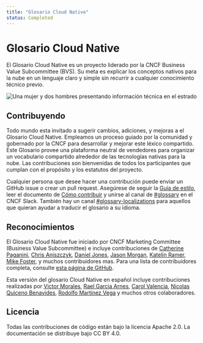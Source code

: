 ```yaml
---
title: "Glosario Cloud Native"
status: Completed
---
```


# Glosario Cloud Native

El Glosario Cloud Native es un proyecto liderado por la CNCF Business Value Subcommittee (BVS).
Su meta es explicar los conceptos nativos para la nube en un lenguaje claro y simple sin recurrir a cualquier conocimiento técnico previo.

<p><img class="mt-5" src="/images/homepage/stage.jpg" alt="Una mujer y dos hombres presentando información técnica en el estrado"></p>

## Contribuyendo

Todo mundo esta invitado a sugerir cambios, adiciones, y mejoras a el Glosario Cloud Native.
Empleamos un proceso guiado por la comunidad y gobernado por la CNCF para desarrollar y mejorar este léxico compartido.
Este Glosario provee una plataforma neutral de vendedores para organizar un vocabulario compartido alrededor de las tecnologías nativas para la nube.
Las contribuciones son bienvenidas de todos los participantes que cumplan con el propósito y los estatutos del proyecto.

Cualquier persona que desee hacer una contribución puede enviar un GitHub issue o crear un pull request.
Asegúrese de seguir la [Guía de estilo](/es/style-guide/), leer el documento de [Cómo contribuir](/es/contribute/) y unirse al canal de [#glossary](https://cloud-native.slack.com/archives/C02TX20MQBB) en el CNCF Slack.
También hay un canal [#glossary-localizations](https://cloud-native.slack.com/archives/C02N2RGFXDF) para aquellos que quieran ayudar a traducir el glosario a su idioma.

## Reconocimientos

El Glosario Cloud Native fue iniciado por CNCF Marketing Committee (Business Value Subcommittee) e incluye contribuciones de
[Catherine Paganini](https://www.linkedin.com/in/catherinepaganini/en/),
[Chris Aniszczyk](https://www.linkedin.com/in/caniszczyk/),
[Daniel Jones](https://www.linkedin.com/in/danieljoneseb/?originalSubdomain=uk),
[Jason Morgan](https://www.linkedin.com/in/jasonmorgan2/),
[Katelin Ramer](https://www.linkedin.com/in/katelinramer/),
[Mike Foster](https://www.linkedin.com/in/mfosterche/?originalSubdomain=ca),
y muchos contribuidores mas.
Para una lista de contribuidores completa, consulte [esta página de GitHub](https://github.com/cncf/glossary/graphs/contributors).

Esta versión del glosario Cloud Native en español incluye contribuciones realizadas por
[Victor Morales](https://www.linkedin.com/in/electrocucaracha/),
[Rael Garcia Arnes](https://www.linkedin.com/in/rael/),
[Carol Valencia](https://www.linkedin.com/in/carolgv/),
[Nicolas Quiceno Benavides](https://www.linkedin.com/in/nquiceno/),
[Rodolfo Martinez Vega](https://www.linkedin.com/in/rodomar/)
y muchos otros colaboradores.

## Licencia

Todas las contribuciones de código están bajo la licencia Apache 2.0.
La documentación se distribuye bajo CC BY 4.0.
